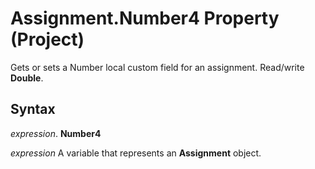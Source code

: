 
# Assignment.Number4 Property (Project)

Gets or sets a Number local custom field for an assignment. Read/write  **Double**.


## Syntax

 _expression_. **Number4**

 _expression_ A variable that represents an **Assignment** object.


